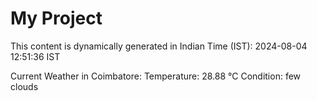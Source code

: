 # My Project

This content is dynamically generated in Indian Time (IST): 2024-08-04 12:51:36 IST


Current Weather in Coimbatore:
Temperature: 28.88 °C
Condition: few clouds
